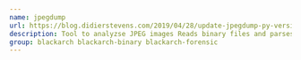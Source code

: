 ```yaml
---
name: jpegdump
url: https://blog.didierstevens.com/2019/04/28/update-jpegdump-py-version-0-0-7/
description: Tool to analyzse JPEG images Reads binary files and parses the JPEG markers inside them.
group: blackarch blackarch-binary blackarch-forensic
---
```

